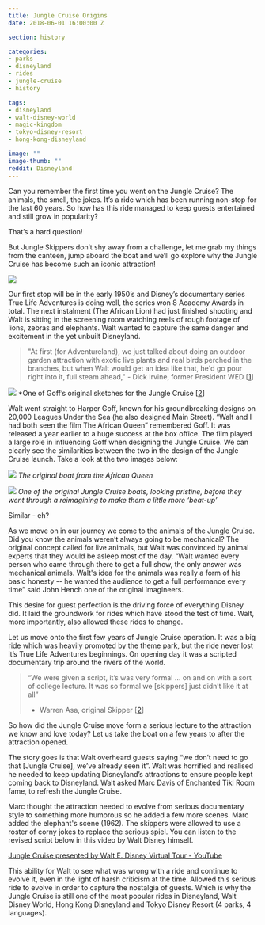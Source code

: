 ```yaml
---
title: Jungle Cruise Origins
date: 2018-06-01 16:00:00 Z

section: history

categories:
- parks
- disneyland
- rides
- jungle-cruise
- history

tags:
- disneyland
- walt-disney-world
- magic-kingdom
- tokyo-disney-resort
- hong-kong-disneyland

image: ""
image-thumb: ""
reddit: Disneyland
---
```

Can you remember the first time you went on the Jungle Cruise? The animals, the smell, the jokes. It’s a ride which has been running non-stop for the last 60 years. So how has this ride managed to keep guests entertained and still grow in popularity?

That’s a hard question!

But Jungle Skippers don’t shy away from a challenge, let me grab my things from the canteen, jump aboard the boat and we’ll go explore why the Jungle Cruise has become such an iconic attraction!

![](&&&SFLOCALFILEPATH&&&FC0AEA1F-CB73-48D1-B456-5819077F0FF0.png)

Our first stop will be in the early 1950’s and Disney’s documentary series True Life Adventures is doing well, the series won 8 Academy Awards in total. The next instalment (The African Lion) had just finished shooting and Walt is sitting in the screening room watching reels of rough footage of lions, zebras and elephants. Walt wanted to capture the same danger and excitement in the yet unbuilt Disneyland.

> "At first (for Adventureland), we just talked about doing an outdoor garden attraction with exotic live plants and real birds perched in the branches, but when Walt would get an idea like that, he'd go pour right into it, full steam ahead," - Dick Irvine, former President WED [[1](http://allears.net/ae/issue743.htm)]  

![](&&&SFLOCALFILEPATH&&&jungle2.jpg)
*One of Goff’s original sketches for the Jungle Cruise [[2](http://disneyandmore.blogspot.co.uk/2010/03/jungle-cruise-original-artwork.html)]

Walt went straight to Harper Goff, known for his groundbreaking designs on 20,000 Leagues Under the Sea (he also designed Main Street). “Walt and I had both seen the film The African Queen” remembered Goff.  It was released a year earlier to a huge success at the box office. The film played a large role in influencing Goff when designing the Jungle Cruise. We can clearly see the similarities between the two in the design of the Jungle Cruise launch. Take a look at the two images below:

![](&&&SFLOCALFILEPATH&&&Screen%20Shot%202018-05-24%20at%2020.21.40.png)
*The original boat from the African Queen*

![](&&&SFLOCALFILEPATH&&&B1EABC17-B1B4-4800-A9D2-80C80FAAB5A0.png)
*One of the original Jungle Cruise boats, looking pristine, before they went through a reimagining to make them a little more ‘beat-up’*

Similar - eh?

As we move on in our journey we come to the animals of the Jungle Cruise.
Did you know the animals weren’t always going to be mechanical? The original concept called for live animals, but Walt was convinced by animal experts that they would be asleep most of the day. “Walt wanted every person who came through there to get a full show, the only answer was mechanical animals. Walt's idea for the animals was really a form of his basic honesty -- he wanted the audience to get a full performance every time” said John Hench one of the original Imagineers.

This desire for guest perfection is the driving force of everything Disney did. It laid the groundwork for rides which have stood the test of time. Walt, more importantly, also allowed these rides to change.

Let us move onto the first few years of Jungle Cruise operation. It was a big ride which was heavily promoted by the theme park, but the ride never lost it’s True Life Adventures beginnings. On opening day it was a scripted documentary trip around the rivers of the world.

> “We were given a script, it’s was very formal … on and on with a sort of college lecture. It was so formal we [skippers] just didn’t like it at all”  
> - Warren Asa, original Skipper [[2](https://www.youtube.com/watch?v=eL922rDi9Jc&app=desktop)]  

So how did the Jungle Cruise move form a serious lecture to the attraction we know and love today? Let us take the boat on a few years to after the attraction opened.

The story goes is that Walt overheard guests saying “we don’t need to go that [Jungle Cruise], we’ve already seen it”. Walt was horrified and realised he needed to keep updating Disneyland’s attractions to ensure people kept coming back to Disneyland. Walt asked Marc Davis of Enchanted Tiki Room fame, to refresh the Jungle Cruise.

Marc thought the attraction needed to evolve from serious documentary style to something more humorous so he added a few more scenes. Marc added the elephant's scene (1962). The skippers were allowed to use a roster of corny jokes to replace the serious spiel. You can listen to the revised script below in this video by Walt Disney himself.

 [Jungle Cruise presented by Walt E. Disney Virtual Tour - YouTube](https://www.youtube.com/watch?v=lzebfv8juRM&app=desktop)

This ability for Walt to see what was wrong with a ride and continue to evolve it, even in the light of harsh criticism at the time. Allowed this serious ride to evolve in order to capture the nostalgia of guests. Which is why the Jungle Cruise is still one of the most popular rides in Disneyland, Walt Disney World, Hong Kong Disneyland and Tokyo Disney Resort (4 parks, 4 languages).